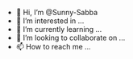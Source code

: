 - 👋 Hi, I’m @Sunny-Sabba
- 👀 I’m interested in ...
- 🌱 I’m currently learning ...
- 💞️ I’m looking to collaborate on ...
- 📫 How to reach me ...

<!---
Sunny-Sabba/Sunny-Sabba is a ✨ special ✨ repository because its `README.md` (this file) appears on your GitHub profile.
You can click the Preview link to take a look at your changes.
--->
